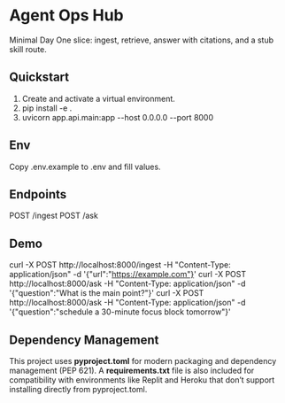 # Agent Ops Hub
Minimal Day One slice: ingest, retrieve, answer with citations, and a stub skill route.

## Quickstart
1. Create and activate a virtual environment.
2. pip install -e .
3. uvicorn app.api.main:app --host 0.0.0.0 --port 8000

## Env
Copy .env.example to .env and fill values.

## Endpoints
POST /ingest
POST /ask

## Demo
curl -X POST http://localhost:8000/ingest -H "Content-Type: application/json" -d '{"url":"https://example.com"}'
curl -X POST http://localhost:8000/ask -H "Content-Type: application/json" -d '{"question":"What is the main point?"}'
curl -X POST http://localhost:8000/ask -H "Content-Type: application/json" -d '{"question":"schedule a 30-minute focus block tomorrow"}'

## Dependency Management

This project uses **pyproject.toml** for modern packaging and dependency management (PEP 621).
A **requirements.txt** file is also included for compatibility with environments like Replit and Heroku that don’t support installing directly from pyproject.toml.

